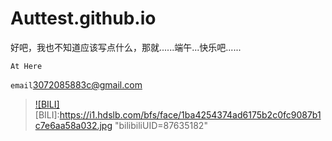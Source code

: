 # Auttest.github.io
  
好吧，我也不知道应该写点什么，那就......端午...快乐吧......
  
    At Here  

`email`3072085883c@gmail.com<br>
>[![BILI]](https://space.bilibili.com/87635182)
>[BILI]:https://i1.hdslb.com/bfs/face/1ba4254374ad6175b2c0fc9087b1c7e6aa58a032.jpg "bilibiliUID=87635182"
